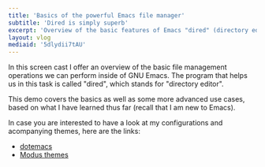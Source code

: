 ```yaml
---
title: 'Basics of the powerful Emacs file manager'
subtitle: 'Dired is simply superb'
excerpt: 'Overview of the basic features of Emacs "dired" (directory editor). I also show how it can be combined with more powerful tools.'
layout: vlog
mediaid: '5dlydii7tAU'
---
```


In this screen cast I offer an overview of the basic file management
operations we can perform inside of GNU Emacs.  The program that helps
us in this task is called "dired", which stands for "directory
editor".

This demo covers the basics as well as some more advanced use cases,
based on what I have learned thus far (recall that I am new to Emacs).

In case you are interested to have a look at my configurations and
acompanying themes, here are the links:

* [dotemacs](https://protesilaos.com/emacs/dotemacs)
* [Modus themes](https://gitlab.com/protesilaos/modus-themes)
